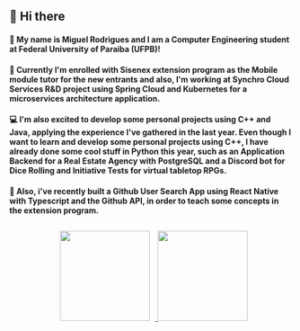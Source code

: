 ## 🖖 Hi there 

#### 🤖 My name is Miguel Rodrigues and I am a Computer Engineering student at Federal University of Paraiba (UFPB)!

#### 🔎 Currently I'm enrolled with Sisenex extension program as the Mobile module tutor for the new entrants and also, I'm working at Synchro Cloud Services R&D project using Spring Cloud and Kubernetes for a microservices architecture application.

#### 💻 I'm also excited to develop some personal projects using C++ and Java, applying the experience I've gathered in the last year. Even though I want to learn and develop some personal projects using C++, I have already done some cool stuff in Python this year, such as an Application Backend for a Real Estate Agency with PostgreSQL and a Discord bot for Dice Rolling and Initiative Tests for virtual tabletop RPGs.

#### 📱 Also, i've recently built a Github User Search App using React Native with Typescript and the Github API, in order to teach some concepts in the extension program.


<p align="center">
<a href="https://github.com/rodriguesms"}>
  <img height="160em" src="https://github-readme-stats.vercel.app/api?username=rodriguesms&bg_color=00004F,481658,3C1A7D&layout=compact&text_color=FFFFFF&title_color=FFFFFF&show_icons=true&icon_color=FFFFFF&include_all_commits=true&count_private=true" style="margin: 10px 10px 10px 10px;"/>
  <img height="160em" src="https://github-readme-stats.vercel.app/api/top-langs/?username=rodriguesms&bg_color=3C1A7D,481658,00004F&layout=compact&text_color=FFFFFF&title_color=FFFFFF&langs_count=6&exclude_repo=Machine-Learning-UW-Course" />
</a>
</p>
